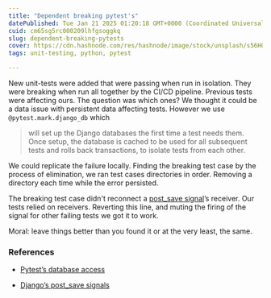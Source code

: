 ```yaml
---
title: "Dependent breaking pytest's"
datePublished: Tue Jan 21 2025 01:20:18 GMT+0000 (Coordinated Universal Time)
cuid: cm65sg5rc000209lhfgsoggkq
slug: dependent-breaking-pytests
cover: https://cdn.hashnode.com/res/hashnode/image/stock/unsplash/s56H08cAlM0/upload/3f20358029c701360e5952fad4798344.jpeg
tags: unit-testing, python, pytest

---
```


New unit-tests were added that were passing when run in isolation. They were breaking when run all together by the CI/CD pipeline. Previous tests were affecting ours. The question was which ones? We thought it could be a data issue with persistent data affecting tests. However we use `@pytest.mark.django_db` which

> will set up the Django databases the first time a test needs them. Once setup, the database is cached to be used for all subsequent tests and rolls back transactions, to isolate tests from each other.

We could replicate the failure locally. Finding the breaking test case by the process of elimination, we ran test cases directories in order. Removing a directory each time while the error persisted.

The breaking test case didn't reconnect a [post\_save signal](https://docs.djangoproject.com/en/5.1/ref/signals/#post-save)’s receiver. Our tests relied on receivers. Reverting this line, and muting the firing of the signal for other failing tests we got it to work.

Moral: leave things better than you found it or at the very least, the same.

### References

* [Pytest’s database access](https://pytest-django.readthedocs.io/en/latest/database.html)
    
* [Django’s post\_save signals](https://docs.djangoproject.com/en/5.1/ref/signals/#post-save)